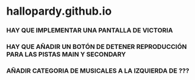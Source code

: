 # hallopardy.github.io

### HAY QUE IMPLEMENTAR UNA PANTALLA DE VICTORIA
### HAY QUE AÑADIR UN BOTÓN DE DETENER REPRODUCCIÓN PARA LAS PISTAS MAIN Y SECONDARY
### AÑADIR CATEGORIA DE MUSICALES A LA IZQUIERDA DE ???
